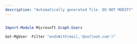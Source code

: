 ```yaml
---
description: "Automatically generated file. DO NOT MODIFY"
---
```


```powershell

Import-Module Microsoft.Graph.Users

Get-MgUser -Filter "endsWith(mail,'@outlook.com')" 

```